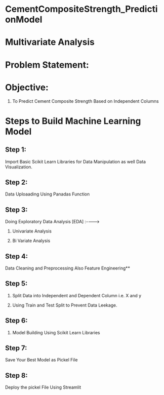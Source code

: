 # CementCompositeStrength_PredictionModel

# Multivariate Analysis

# Problem Statement:

# Objective:

1. To Predict Cement Composite Strength Based on Independent Columns

# Steps to Build Machine Learning Model

## Step 1:

Import Basic Scikit Learn Libraries for Data Manipulation as well Data Visualization.

## Step 2:

Data Uploaading Using Panadas Function

## Step 3:

Doing Exploratory Data Analysis [EDA] :---->

1. Univariate Analysis

2. Bi Variate Analysis

## Step 4:

Data Cleaning and Preprocessing Also Feature Engineering**

## Step 5:

1. Split Data into Independent and Dependent Column i.e. X and y

2. Using Train and Test Split to Prevent Data Leekage.

## Step 6:

1. Model Building Using Scikit Learn Libraries 

## Step 7:

Save Your Best Model as Pickel File

## Step 8:

Deploy the pickel File Using Streamlit